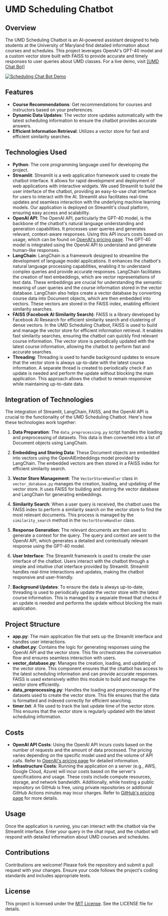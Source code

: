# UMD Scheduling Chatbot

## Overview

The UMD Scheduling Chatbot is an AI-powered assistant designed to help students at the University of Maryland find detailed information about courses and schedules. This project leverages OpenAI's GPT-40 model and a custom vector store built with FAISS to provide accurate and timely responses to user queries about UMD classes. For a live demo, visit <a href="https://umd-chat-bot.streamlit.app/" target="_blank" rel="noopener noreferrer">[UMD Chat Bot]<a>

[![Scheduling Chat Bot Demo](https://img.youtube.com/vi/KEKWtafWjeQ/0.jpg)](https://youtu.be/KEKWtafWjeQ)

## Features

- **Course Recommendations**: Get recommendations for courses and instructors based on your preferences.
- **Dynamic Data Updates**: The vector store updates automatically with the latest scheduling information to ensure the chatbot provides accurate answers.
- **Efficient Information Retrieval**: Utilizes a vector store for fast and efficient similarity searches.

## Technologies Used

- **Python**: The core programming language used for developing the project.
- **Streamlit**: Streamlit is a web application framework used to create the chatbot interface. It allows for rapid development and deployment of web applications with interactive widgets. We used Streamlit to build the user interface of the chatbot, providing an easy-to-use chat interface for users to interact with the AI. Streamlit also facilitates real-time updates and seamless interaction with the underlying machine learning models. Our application is deployed on Streamlit's cloud platform, ensuring easy access and scalability.
- **OpenAI API**: The OpenAI API, particularly the GPT-40 model, is the backbone of the chatbot's natural language understanding and generation capabilities. It processes user queries and generates relevant, context-aware responses. Using this API incurs costs based on usage, which can be found on [OpenAI's pricing page](https://openai.com/pricing). The GPT-40 model is integrated using the OpenAI API to understand and generate human-like responses.
- **LangChain**: LangChain is a framework designed to streamline the development of language model applications. It enhances the chatbot's natural language processing capabilities, enabling it to understand complex queries and provide accurate responses. LangChain facilitates the creation of text embeddings, which are vector representations of text data. These embeddings are crucial for understanding the semantic meaning of user queries and the course information stored in the vector database. LangChain also helps create a vector database by converting course data into Document objects, which are then embedded into vectors. These vectors are stored in the FAISS index, enabling efficient similarity searches.
- **FAISS (Facebook AI Similarity Search)**: FAISS is a library developed by Facebook AI Research for efficient similarity search and clustering of dense vectors. In the UMD Scheduling Chatbot, FAISS is used to build and manage the vector store for efficient information retrieval. It enables fast similarity searches, ensuring the chatbot can quickly find relevant course information. The vector store is periodically updated with the latest course information, allowing the chatbot to perform fast and accurate searches.
- **Threading**: Threading is used to handle background updates to ensure that the vector store is always up-to-date with the latest course information. A separate thread is created to periodically check if an update is needed and perform the update without blocking the main application. This approach allows the chatbot to remain responsive while maintaining up-to-date data.

## Integration of Technologies

The integration of Streamlit, LangChain, FAISS, and the OpenAI API is crucial to the functionality of the UMD Scheduling Chatbot. Here's how these technologies work together:

1. **Data Preparation**: The `data_preprocessing.py` script handles the loading and preprocessing of datasets. This data is then converted into a list of Document objects using LangChain.
   
2. **Embedding and Storing Data**: These Document objects are embedded into vectors using the OpenAIEmbeddings model provided by LangChain. The embedded vectors are then stored in a FAISS index for efficient similarity search.

3. **Vector Store Management**: The `VectorStoreHandler` class in `vector_database.py` manages the creation, loading, and updating of the vector store. It uses FAISS for building and storing the vector database and LangChain for generating embeddings.

4. **Similarity Search**: When a user query is received, the chatbot uses the FAISS index to perform a similarity search on the vector store to find the most relevant documents. This process is managed by the `similarity_search` method in the `VectorStoreHandler` class.

5. **Response Generation**: The relevant documents are then used to generate a context for the query. The query and context are sent to the OpenAI API, which generates a detailed and contextually relevant response using the GPT-40 model.

6. **User Interface**: The Streamlit framework is used to create the user interface of the chatbot. Users interact with the chatbot through a simple and intuitive chat interface provided by Streamlit. Streamlit handles real-time interactions and updates, making the chatbot responsive and user-friendly.

7. **Background Updates**: To ensure the data is always up-to-date, threading is used to periodically update the vector store with the latest course information. This is managed by a separate thread that checks if an update is needed and performs the update without blocking the main application.

## Project Structure

- **app.py**: The main application file that sets up the Streamlit interface and handles user interactions.
- **chatbot.py**: Contains the logic for generating responses using the OpenAI API and the vector store. This file orchestrates the conversation flow and ensures seamless interaction with users.
- **vector_database.py**: Manages the creation, loading, and updating of the vector store. This component ensures that the chatbot has access to the latest scheduling information and can provide accurate responses. FAISS is used extensively within this module to build and manage the vector store efficiently.
- **data_preprocessing.py**: Handles the loading and preprocessing of the datasets used to create the vector store. This file ensures that the data is formatted and indexed correctly for efficient searching.
- **timer.txt**: A file used to track the last update time of the vector store. This ensures that the vector store is regularly updated with the latest scheduling information.

## Costs

- **OpenAI API Costs**: Using the OpenAI API incurs costs based on the number of requests and the amount of data processed. The pricing varies depending on the specific model used and the volume of API calls. Refer to [OpenAI's pricing page](https://openai.com/pricing) for detailed information.
- **Infrastructure Costs**: Running the application on a server (e.g., AWS, Google Cloud, Azure) will incur costs based on the server's specifications and usage. These costs include compute resources, storage, and network bandwidth. Additionally, while hosting a public repository on GitHub is free, using private repositories or additional GitHub Actions minutes may incur charges. Refer to [GitHub's pricing page](https://github.com/pricing) for more details.

## Usage

Once the application is running, you can interact with the chatbot via the Streamlit interface. Enter your query in the chat input, and the chatbot will respond with detailed information about UMD courses and schedules.

## Contributions

Contributions are welcome! Please fork the repository and submit a pull request with your changes. Ensure your code follows the project's coding standards and includes appropriate tests.

## License

This project is licensed under the [MIT License](LICENSE). See the LICENSE file for details.
